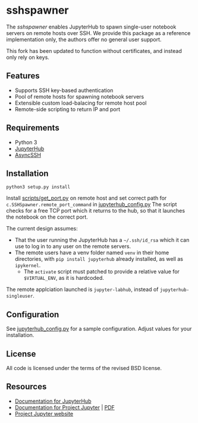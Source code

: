 
# sshspawner

The *sshspawner* enables JupyterHub to spawn single-user notebook servers on remote hosts over SSH.
We provide this package as a reference implementation only, the authors offer no general user support.

This fork has been updated to function without certificates, and instead only rely on keys. 

## Features

* Supports SSH key-based authentication
* Pool of remote hosts for spawning notebook servers
* Extensible custom load-balacing for remote host pool
* Remote-side scripting to return IP and port

## Requirements

* Python 3
* [JupyterHub](http://jupyter.org/install)
* [AsyncSSH](https://asyncssh.readthedocs.io/en/latest/#installation)

## Installation

```
python3 setup.py install
```

Install [scripts/get_port.py](scripts/get_port.py) on remote host and set correct path for `c.SSHSpawner.remote_port_command` in [jupyterhub_config.py](jupyterhub_config.py)
The script checks for a free TCP port which it returns to the hub, so that it launches the notebook on the correct port.  

The current design assumes:
- That the user running the JupyterHub has a `~/.ssh/id_rsa` which it can use to log in to any user on the remote servers.
- The remote users have a venv folder named `venv` in their home directories, with `pip install jupyterhub` already installed, as well as `ipykernel`.
    - The `activate` script must patched to provide a relative value for `$VIRTUAL_ENV`, as it is hardcoded. 

The remote applciation launched is `jupyter-labhub`, instead of `jupyterhub-singleuser`. 

## Configuration

See [jupyterhub_config.py](jupyterhub_config.py) for a sample configuration.
Adjust values for your installation.

## License

All code is licensed under the terms of the revised BSD license.

## Resources

- [Documentation for JupyterHub](https://jupyterhub.readthedocs.io)
- [Documentation for Project Jupyter](https://jupyter.readthedocs.io/en/latest/index.html) | [PDF](https://media.readthedocs.org/pdf/jupyter/latest/jupyter.pdf)
- [Project Jupyter website](https://jupyter.org)

